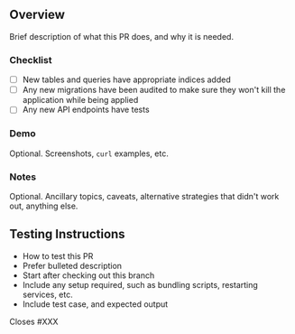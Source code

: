 ## Overview

Brief description of what this PR does, and why it is needed.

### Checklist

- [ ] New tables and queries have appropriate indices added
- [ ] Any new migrations have been audited to make sure they won't kill the application while being applied
- [ ] Any new API endpoints have tests

### Demo

Optional. Screenshots, `curl` examples, etc.

### Notes

Optional. Ancillary topics, caveats, alternative strategies that didn't work out, anything else.

## Testing Instructions

- How to test this PR
- Prefer bulleted description
- Start after checking out this branch
- Include any setup required, such as bundling scripts, restarting services, etc.
- Include test case, and expected output

Closes #XXX
